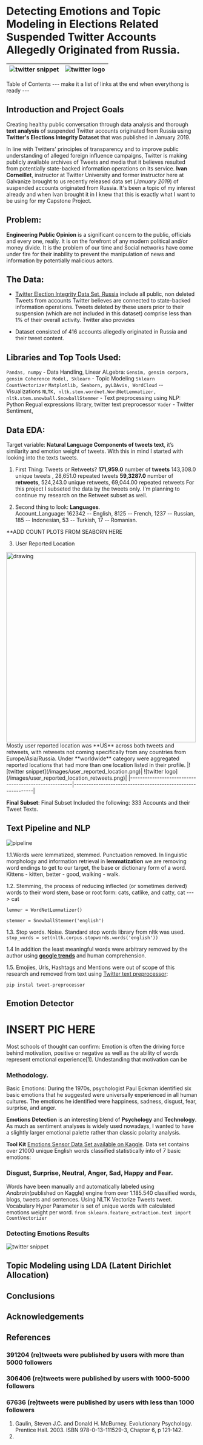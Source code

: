 # Detecting Emotions and Topic Modeling in Elections Related Suspended Twitter Accounts Allegedly Originated from Russia. 


|![twitter snippet](/images/twittersnippet.png)| ![twitter logo](/images/logo_twitter.png)|
|----------------------------------------------|------------------------------------------|

Table of Contents --- make it a list of links at the end when everythong is ready ---

## Introduction and Project Goals
  Creating healthy public conversation through data analysis and thorough __text analysis__ of suspended Twitter accounts originated from Russia using **Twitter's Elections Integrity Dataset** that was published in January 2019. <br />
  
  In line with Twitters’ principles of transparency and to improve public understanding of alleged foreign influence campaigns, Twitter is making publicly available archives of Tweets and media that it believes resulted from potentially state-backed information operations on its service.
    **Ivan Corneillet**, instructor at Twitter University and former instructor here at Galvanize brought to us recently released data set (_January 2019_) of suspended accounts originated from Russia. It's been a topic of my interest already and when Ivan brought it in I knew that this is exactly what I want to be using for my Capstone Project.  

## Problem: 

  **Engineering Public Opinion** is a significant concern to the public, officials and every one, really. It is on the forefront of any modern political and/or money divide. It is the problem of our time and Social networks have come under fire for their inability to prevent the manipulation of news and information by potentially malicious actors. 
 

## The Data:

* [Twitter Election Integrity Data Set, Russia](https://about.twitter.com/en_us/values/elections-integrity.html#data) include all public, non deleted Tweets from accounts Twitter believes are connected to state-backed information operations. Tweets deleted by these users prior to their suspension (which are not included in this dataset) comprise less than 1% of their overall activity. Twitter also provides 

* Dataset consisted of 416 accounts allegedly originated in Russia and their tweet content. 

## Libraries and Top Tools Used:

`Pandas, numpy`  - Data Handling, Linear ALgebra:
`Gensim, gensim corpora, gensim Coherence Model, Sklearn` - Topic Modeling 
`Sklearn CountVectorizer` 
`Matplotlib, Seaborn, pyLDAvis, WordCloud` -- Visualizations
`NLTK, nltk.stem.wordnet.WordNetLemmatizer, nltk.stem.snowball.SnowballStemmer` - Text preprocessing using NLP:  
Python Regual expressions library, twitter text preprocessor
`Vader` - Twitter Sentiment,
 
## Data EDA:

Target variable:  **Natural Language Components of tweets text**, it’s similarity and emotion weight of tweets. With this in mind I started with looking into the texts tweets. 

1. First Thing: Tweets or Retweets? 
**171,959.0** number of **tweets** 143,308.0 unique tweets , 28,651.0 repeated tweets
**59,3287.0** number of **retweets**, 524,243.0 unique retweets, 69,044.00 repeated retweets
For this project I subseted the data by the tweets only. I'm planning to continue my research on the Retweet subset as well. 



2. Second thing to look: **Languages**.  
Account_Language: 162342 -- English,
									8125   -- French,
									1237   -- Russian,
									185    -- Indonesian,
									53     -- Turkish,
									17     -- Romanian. 
									
**ADD COUNT PLOTS FROM SEABORN HERE

3. User Reported Location

<img src="/plots/tweets_map.png" alt="drawing" width="500"/>
Mostly user reported location was **US** across both tweets and retweets, with retweets not coming specifically from any countries from Europe/Asia/Russia. Under **worldwide** category were aggregated reported locations that had more than one location listed in their profile. 
|![twitter snippet](/images/user_reported_location.png)| ![twitter logo](/images/user_reported_location_retweets.png)|
|------------------------------------------------------|-------------------------------------------------------------|

**Final Subset**: 
Final Subset Included the following: 333 Accounts and their Tweet Texts. 
 
 
## Text Pipeline and NLP
![pipeline](/images/text_pipeline.png)

1.1.Words were lemmatized, stemmed. Punctuation removed. 
In linguistic morphology and information retrieval in **lemmatization** we are removing word endings to get to our target, the base or dictionary form of a word.  
Kittens - kitten, better - good, walking  - walk. 

1.2. Stemming, the process of reducing inflected (or sometimes derived) words to their word stem, base or root form:
cats, catlike, and catty, cat ---> cat

`lemmer = WordNetLemmatizer()`

`stemmer = SnowballStemmer('english')`

1.3. Stop words. Noise. 
Standard stop words library from nltk was used.
`stop_words = set(nltk.corpus.stopwords.words('english'))`

1.4 In addition the least meaningful words were arbitrary removed by the author using [**google trends**](https://trends.google.com/trends) and human comprehension. 

1.5. Emojies, Urls, Hashtags and Mentions were out of scope of this research and removed from text using [Twitter text preprocessor](https://pypi.org/project/tweet-preprocessor/):

`pip instal tweet-preprocessor`

## Emotion Detector
# INSERT PIC HERE

Most schools of thought can confirm: Emotion is often the driving force behind motivation, positive or negative as well as the ability of words represent emotional experience[1]. Undestanding that motivation can be 

### Methodology. 
Basic Emotions: During the 1970s, psychologist Paul Eckman identified six basic emotions that he suggested were universally experienced in all human cultures. The emotions he identified were happiness, sadness, disgust, fear, surprise, and anger. 

**Emotions Detection** is an interesting blend of **Psychology** and **Technology**. As much as sentiment analyses is widely used nowadays, I wanted to have a slightly larger emotional palette rather than classic polarity analysis. 

**Tool Kit**
[Emotions Sensor Data Set available on Kaggle](https://www.kaggle.com/iwilldoit/emotions-sensor-data-set). Data set contains over 21000 unique English words classified statistically into of 7 basic emotions: 
### Disgust, Surprise, Neutral, Anger, Sad, Happy and Fear. 
Words have been manually and automatically labeled using _Andbrain_(published on Kaggle) engine from over 1.185.540 classified words, blogs, tweets and sentences. 
Using NLTK Vectorize Tweets tweet. Vocabulary Hyper Parameter is set of unique words with calculated emotions weight per word. 
`from sklearn.feature_extraction.text import CountVectorizer`

### Detecting Emotions Results
![twitter snippet](/images/emotion_detection_tweets_total.png)
## Topic Modeling using LDA (Latent Dirichlet Allocation)
## Conclusions
## Acknowledgements
## References


### 391204 (re)tweets were published by users with more than **5000** followers
### 306406 (re)tweets were published by users with **1000-5000** followers
### 67636  (re)tweets were published by users with less than **1000** followers
1.  Gaulin, Steven J.C. and Donald H. McBurney. Evolutionary Psychology. Prentice Hall. 2003. ISBN 978-0-13-111529-3, Chapter 6, p 121-142.
2. 
